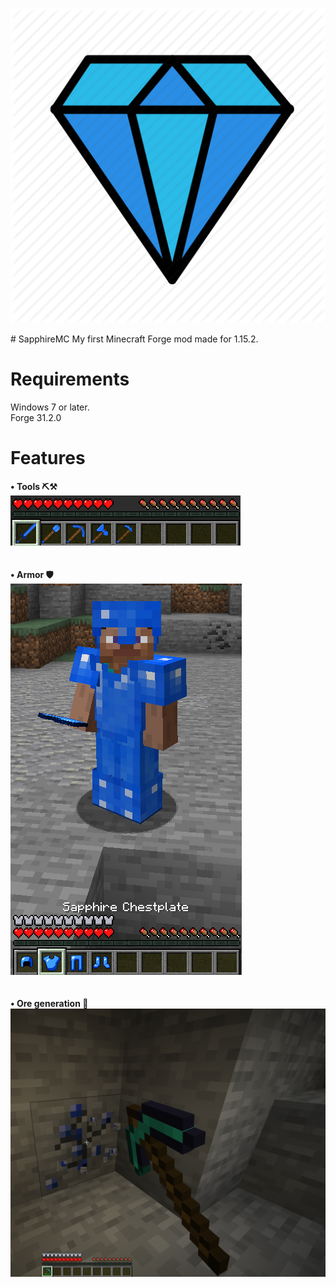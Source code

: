 <p style="align:center;">
  <a href="https://github.com/ImAiiR/QobuzDownloaderX">
    <img src="https://github.com/RolandWH/SapphireMC/blob/master/img/sapphire.png?raw=true" />
  </a>
</p>
# SapphireMC
My first Minecraft Forge mod made for 1.15.2.
<br/>

# Requirements
Windows 7 or later.<br/>
Forge 31.2.0
<br/>

# Features
**• Tools ⛏⚒**<br/>
![alt text](https://github.com/RolandWH/SapphireMC/blob/master/img/tools.png)<br/>
<br/>
<br/>
**• Armor 🛡**<br/>
![alt text](https://github.com/RolandWH/SapphireMC/blob/master/img/armor.png)<br/>
<br/>
<br/>
**• Ore generation 💎**<br/>
![alt text](https://github.com/RolandWH/SapphireMC/blob/master/img/ore.png)<br/>
